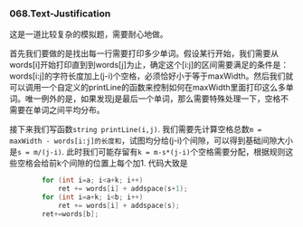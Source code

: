 ### 068.Text-Justification

这是一道比较复杂的模拟题，需要耐心地做。

首先我们要做的是找出每一行需要打印多少单词。假设某行开始，我们需要从words[i]开始打印直到到words[j]为止，确定这个[i:j]的区间需要满足的条件是：words[i:j]的字符长度加上(j-i)个空格，必须恰好小于等于maxWidth。然后我们就可以调用一个自定义的printLine的函数来控制如何在maxWidth里面打印这么多单词。唯一例外的是，如果发现j是最后一个单词，那么需要特殊处理一下，空格不需要在单词之间平均分布。

接下来我们写函数```string printLine(i,j)```. 我们需要先计算空格总数```m = maxWidth - words[i:j]的长度和```，试图均分给(j-i)个间隙，可以得到基础间隙大小是```s = m/(j-i)```. 此时我们可能存留有```k = m-s*(j-i)```个空格需要分配，根据规则这些空格会给前k个间隙的位置上每个加1. 代码大致是
```cpp
        for (int i=a; i<a+k; i++)    
            ret += words[i] + addspace(s+1);        
        for (int i=a+k; i<b; i++)        
            ret += words[i] + addspace(s);        
        ret+=words[b];              
```        
